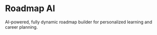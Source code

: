 # Roadmap AI

AI-powered, fully dynamic roadmap builder for personalized learning and career planning.